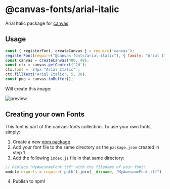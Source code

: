 @canvas-fonts/arial-italic
====

Arial Italic package for [canvas](https://npmjs.org/package/canvas)

## Usage

```js
const { registerFont, createCanvas } = require('canvas');
registerFont(require("@canvas-fonts/arial-italic"), { family: "Arial Italic" });
const canvas = createCanvas(400, 48);
const ctx = canvas.getContext('2d');
ctx.font = `24px "Arial Italic"`;
ctx.fillText("Arial Italic", 5, 30);
const png = canvas.toBuffer();
```

Will create this image:

![preview](https://github.com/retrohacker/canvas-fonts/raw/master/previews/arialItalic.png)

## Creating your own Fonts

This font is part of the canvas-fonts collection. To use your own fonts, simply:

1. Create a new [npm package](https://docs.npmjs.com/creating-node-js-modules)
2. Add your font file to the same directory as the `package.json` created in step 1.
3. Add the following `index.js` file in that same directory:

```js
// Replace "MyAwesomeFont.ttf" with the filename of your font!
module.exports = require('path').join(__dirname, "MyAwesomeFont.ttf")
```

4. Publish to npm!